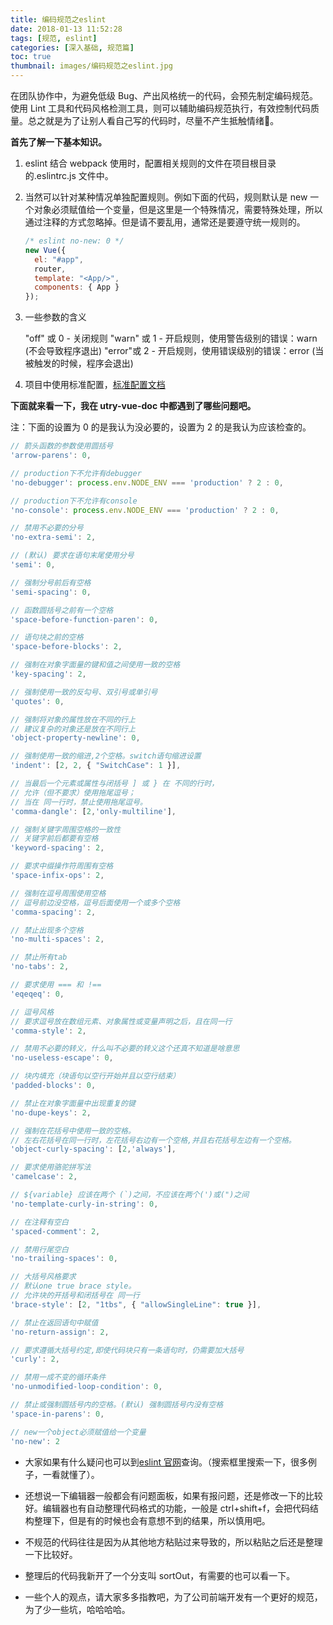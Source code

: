 ```yaml
---
title: 编码规范之eslint
date: 2018-01-13 11:52:28
tags: [规范, eslint]
categories: [深入基础, 规范篇]
toc: true
thumbnail: images/编码规范之eslint.jpg
---
```


在团队协作中，为避免低级 Bug、产出风格统一的代码，会预先制定编码规范。使用 Lint 工具和代码风格检测工具，则可以辅助编码规范执行，有效控制代码质量。总之就是为了让别人看自己写的代码时，尽量不产生抵触情绪🙈。

<!-- more -->

**首先了解一下基本知识。**

1. eslint 结合 webpack 使用时，配置相关规则的文件在项目根目录的.eslintrc.js 文件中。

2. 当然可以针对某种情况单独配置规则。例如下面的代码，规则默认是 new 一个对象必须赋值给一个变量，但是这里是一个特殊情况，需要特殊处理，所以通过注释的方式忽略掉。但是请不要乱用，通常还是要遵守统一规则的。

   ```js
   /* eslint no-new: 0 */
   new Vue({
     el: "#app",
     router,
     template: "<App/>",
     components: { App }
   });
   ```

3. 一些参数的含义

   "off" 或 0 - 关闭规则
   "warn" 或 1 - 开启规则，使用警告级别的错误：warn (不会导致程序退出)
   "error"或 2 - 开启规则，使用错误级别的错误：error (当被触发的时候，程序会退出)

4. 项目中使用标准配置，[标准配置文档](https://github.com/standard/standard/blob/master/docs/RULES-zhcn.md)

**下面就来看一下，我在 utry-vue-doc 中都遇到了哪些问题吧。**

注：下面的设置为 0 的是我认为没必要的，设置为 2 的是我认为应该检查的。

```js
// 箭头函数的参数使用圆括号
'arrow-parens': 0,

// production下不允许有debugger
'no-debugger': process.env.NODE_ENV === 'production' ? 2 : 0,

// production下不允许有console
'no-console': process.env.NODE_ENV === 'production' ? 2 : 0,

// 禁用不必要的分号
'no-extra-semi': 2,

// (默认) 要求在语句末尾使用分号
'semi': 0,

// 强制分号前后有空格
'semi-spacing': 0,

// 函数圆括号之前有一个空格
'space-before-function-paren': 0,

// 语句块之前的空格
'space-before-blocks': 2,

// 强制在对象字面量的键和值之间使用一致的空格
'key-spacing': 2,

// 强制使用一致的反勾号、双引号或单引号
'quotes': 0,

// 强制将对象的属性放在不同的行上
// 建议复杂的对象还是放在不同行上
'object-property-newline': 0,

// 强制使用一致的缩进,2个空格。switch语句缩进设置
'indent': [2, 2, { "SwitchCase": 1 }],

// 当最后一个元素或属性与闭括号 ] 或 } 在 不同的行时，
// 允许（但不要求）使用拖尾逗号；
// 当在 同一行时，禁止使用拖尾逗号。
'comma-dangle': [2,'only-multiline'],

// 强制关键字周围空格的一致性
// 关键字前后都要有空格
'keyword-spacing': 2,

// 要求中缀操作符周围有空格
'space-infix-ops': 2,

// 强制在逗号周围使用空格
// 逗号前边没空格，逗号后面使用一个或多个空格
'comma-spacing': 2,

// 禁止出现多个空格
'no-multi-spaces': 2,

// 禁止所有tab
'no-tabs': 2,

// 要求使用 === 和 !==
'eqeqeq': 0,

// 逗号风格
// 要求逗号放在数组元素、对象属性或变量声明之后，且在同一行
'comma-style': 2,

// 禁用不必要的转义，什么叫不必要的转义这个还真不知道是啥意思
'no-useless-escape': 0,

// 块内填充（块语句以空行开始并且以空行结束）
'padded-blocks': 0,

// 禁止在对象字面量中出现重复的键
'no-dupe-keys': 2,

// 强制在花括号中使用一致的空格。
// 左右花括号在同一行时，左花括号右边有一个空格,并且右花括号左边有一个空格。
'object-curly-spacing': [2,'always'],

// 要求使用骆驼拼写法
'camelcase': 2,

// ${variable} 应该在两个 (`)之间，不应该在两个(')或(")之间
'no-template-curly-in-string': 0,

// 在注释有空白
'spaced-comment': 2,

// 禁用行尾空白
'no-trailing-spaces': 0,

// 大括号风格要求
// 默认one true brace style。
// 允许块的开括号和闭括号在 同一行
'brace-style': [2, "1tbs", { "allowSingleLine": true }],

// 禁止在返回语句中赋值
'no-return-assign': 2,

// 要求遵循大括号约定,即使代码块只有一条语句时，仍需要加大括号
'curly': 2,

// 禁用一成不变的循环条件
'no-unmodified-loop-condition': 0,

// 禁止或强制圆括号内的空格。(默认) 强制圆括号内没有空格
'space-in-parens': 0,

// new一个object必须赋值给一个变量
'no-new': 2
```

- 大家如果有什么疑问也可以到[eslint 官网](http://eslint.cn/docs/rules/)查询。（搜索框里搜索一下，很多例子，一看就懂了）。

- 还想说一下编辑器一般都会有问题面板，如果有报问题，还是修改一下的比较好。编辑器也有自动整理代码格式的功能，一般是 ctrl+shift+f，会把代码结构整理下，但是有的时候也会有意想不到的结果，所以慎用吧。

- 不规范的代码往往是因为从其他地方粘贴过来导致的，所以粘贴之后还是整理一下比较好。

- 整理后的代码我新开了一个分支叫 sortOut，有需要的也可以看一下。

- 一些个人的观点，请大家多多指教吧，为了公司前端开发有一个更好的规范，为了少一些坑，哈哈哈哈。
